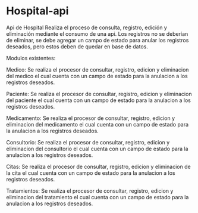 # Hospital-api
Api de Hospital
Realiza el proceso de consulta, registro, edición y eliminación mediante el consumo de una api.
Los registros no se deberían de eliminar, se debe agregar un campo de estado para anular los registros deseados, pero estos deben de quedar en base de datos.

Modulos existentes:

Medico: Se realiza el procesor de consultar, registro, edicion y eliminacion del medico el cual cuenta con un campo de estado para la anulacion a los registros deseados.

Paciente: Se realiza el procesor de consultar, registro, edicion y eliminacion del paciente el cual cuenta con un campo de estado para la anulacion a los registros deseados.

Medicamento: Se realiza el procesor de consultar, registro, edicion y eliminacion del medicamento el cual cuenta con un campo de estado para la anulacion a los registros deseados.

Consultorio: Se realiza el procesor de consultar, registro, edicion y eliminacion del consultorio el cual cuenta con un campo de estado para la anulacion a los registros deseados.

Citas: Se realiza el procesor de consultar, registro, edicion y eliminacion de la cita el cual cuenta con un campo de estado para la anulacion a los registros deseados.

Tratamientos: Se realiza el procesor de consultar, registro, edicion y eliminacion del tratamiento el cual cuenta con un campo de estado para la anulacion a los registros deseados.
